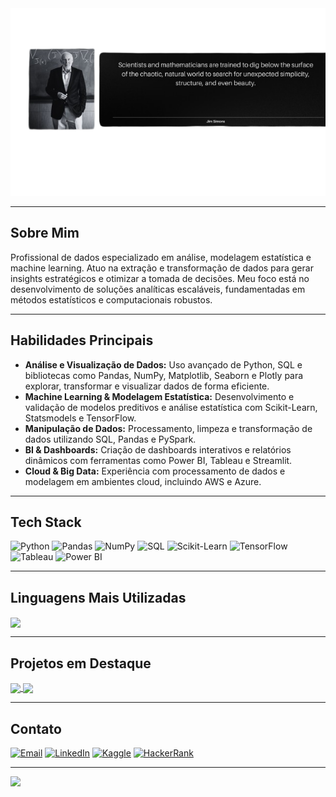 <!-- Imagem de capa -->
<img src="https://github.com/higorcazuza81/higorcazuza81/blob/main/simons.png" alt="Capa" style="width: 100%; height: 300px; object-fit: cover;"/>

---

## Sobre Mim  

Profissional de dados especializado em análise, modelagem estatística e machine learning. Atuo na extração e transformação de dados para gerar insights estratégicos e otimizar a tomada de decisões. Meu foco está no desenvolvimento de soluções analíticas escaláveis, fundamentadas em métodos estatísticos e computacionais robustos.

---

## Habilidades Principais  

- **Análise e Visualização de Dados:** Uso avançado de Python, SQL e bibliotecas como Pandas, NumPy, Matplotlib, Seaborn e Plotly para explorar, transformar e visualizar dados de forma eficiente.
- **Machine Learning & Modelagem Estatística:** Desenvolvimento e validação de modelos preditivos e análise estatística com Scikit-Learn, Statsmodels e TensorFlow.
- **Manipulação de Dados:** Processamento, limpeza e transformação de dados utilizando SQL, Pandas e PySpark.
- **BI & Dashboards:** Criação de dashboards interativos e relatórios dinâmicos com ferramentas como Power BI, Tableau e Streamlit.
- **Cloud & Big Data:** Experiência com processamento de dados e modelagem em ambientes cloud, incluindo AWS e Azure.

---

## Tech Stack  

![Python](https://img.shields.io/badge/Python-3776AB?style=for-the-badge&logo=python&logoColor=white)
![Pandas](https://img.shields.io/badge/Pandas-150458?style=for-the-badge&logo=pandas&logoColor=white)
![NumPy](https://img.shields.io/badge/NumPy-013243?style=for-the-badge&logo=numpy&logoColor=white)
![SQL](https://img.shields.io/badge/SQL-336791?style=for-the-badge&logo=postgresql&logoColor=white)
![Scikit-Learn](https://img.shields.io/badge/Scikit--Learn-F7931E?style=for-the-badge&logo=scikit-learn&logoColor=white)
![TensorFlow](https://img.shields.io/badge/TensorFlow-FF6F00?style=for-the-badge&logo=tensorflow&logoColor=white)
![Tableau](https://img.shields.io/badge/Tableau-E97627?style=for-the-badge&logo=tableau&logoColor=white)
![Power BI](https://img.shields.io/badge/Power_BI-F2C811?style=for-the-badge&logo=powerbi&logoColor=black)

---

## Linguagens Mais Utilizadas  

<a href="https://github.com/higorcazuza81">
  <img height="200" align="center" src="https://github-readme-stats.vercel.app/api/top-langs?username=higorcazuza81&layout=donut&langs_count=8&card_width=300&size_weight=0.5&count_weight=0.5&hide_border=true&bg_color=0d1117&hide_title=true&text_color=ffffff&cache_seconds=1800" />
</a>

---

## Projetos em Destaque  

<div>
  <a href="https://github.com/higorcazuza81/courses">
    <img align="center" src="https://github-readme-stats.vercel.app/api/pin/?username=higorcazuza81&repo=courses&bg_color=0d1117&title_color=A1A1A1&icon_color=A1A1A1&text_color=ffffff" />
  </a>
  <a href="https://github.com/higorcazuza81/dev_utils">
    <img align="center" src="https://github-readme-stats.vercel.app/api/pin/?username=higorcazuza81&repo=estatistica&bg_color=0d1117&title_color=A1A1A1&icon_color=A1A1A1&text_color=ffffff" />
  </a>
</div>

---

## Contato  

<div>
  <a href="mailto:cazuza.bigdata@protonmail.com"><img src="https://img.shields.io/badge/Email-D14836?style=for-the-badge&logo=gmail&logoColor=white" alt="Email"></a>
  <a href="https://www.linkedin.com/in/higorcazuza/" target="_blank"><img src="https://img.shields.io/badge/LinkedIn-0077B5?style=for-the-badge&logo=linkedin&logoColor=white" alt="LinkedIn"></a>
  <a href="https://www.kaggle.com/higorcazuza" target="_blank"><img src="https://img.shields.io/badge/Kaggle-20BEFF?style=for-the-badge&logo=kaggle&logoColor=white" alt="Kaggle"></a>
  <a href="https://www.hackerrank.com/profile/higorcazuza" target="_blank"><img src="https://img.shields.io/badge/HackerRank-2EC866?style=for-the-badge&logo=hackerrank&logoColor=white" alt="HackerRank"></a>
</div>

---

[![](https://visitcount.itsvg.in/api?id=higorcazuza81&icon=1&color=12)](https://visitcount.itsvg.in)
